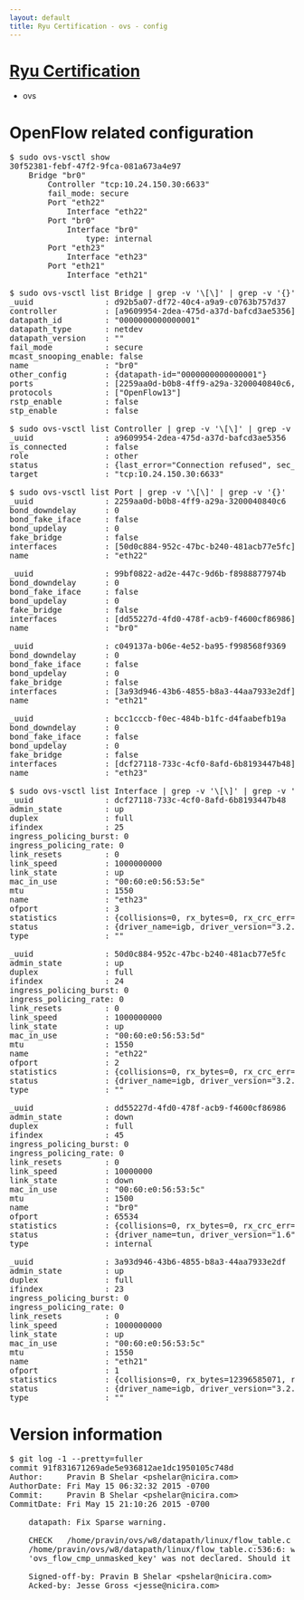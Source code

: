 ```yaml
---
layout: default
title: Ryu Certification - ovs - config
---
```

# [Ryu Certification](http://osrg.github.io/ryu/certification.html)
* ovs 

# OpenFlow related configuration
<pre>
$ sudo ovs-vsctl show
30f52381-febf-47f2-9fca-081a673a4e97
    Bridge "br0"
        Controller "tcp:10.24.150.30:6633"
        fail_mode: secure
        Port "eth22"
            Interface "eth22"
        Port "br0"
            Interface "br0"
                type: internal
        Port "eth23"
            Interface "eth23"
        Port "eth21"
            Interface "eth21"

$ sudo ovs-vsctl list Bridge | grep -v '\[\]' | grep -v '{}'
_uuid               : d92b5a07-df72-40c4-a9a9-c0763b757d37
controller          : [a9609954-2dea-475d-a37d-bafcd3ae5356]
datapath_id         : "0000000000000001"
datapath_type       : netdev
datapath_version    : "<built-in>"
fail_mode           : secure
mcast_snooping_enable: false
name                : "br0"
other_config        : {datapath-id="0000000000000001"}
ports               : [2259aa0d-b0b8-4ff9-a29a-3200040840c6, 99bf0822-ad2e-447c-9d6b-f8988877974b, bcc1cccb-f0ec-484b-b1fc-d4faabefb19a, c049137a-b06e-4e52-ba95-f998568f9369]
protocols           : ["OpenFlow13"]
rstp_enable         : false
stp_enable          : false

$ sudo ovs-vsctl list Controller | grep -v '\[\]' | grep -v '{}'
_uuid               : a9609954-2dea-475d-a37d-bafcd3ae5356
is_connected        : false
role                : other
status              : {last_error="Connection refused", sec_since_connect="661", sec_since_disconnect="4", state=BACKOFF}
target              : "tcp:10.24.150.30:6633"

$ sudo ovs-vsctl list Port | grep -v '\[\]' | grep -v '{}'
_uuid               : 2259aa0d-b0b8-4ff9-a29a-3200040840c6
bond_downdelay      : 0
bond_fake_iface     : false
bond_updelay        : 0
fake_bridge         : false
interfaces          : [50d0c884-952c-47bc-b240-481acb77e5fc]
name                : "eth22"

_uuid               : 99bf0822-ad2e-447c-9d6b-f8988877974b
bond_downdelay      : 0
bond_fake_iface     : false
bond_updelay        : 0
fake_bridge         : false
interfaces          : [dd55227d-4fd0-478f-acb9-f4600cf86986]
name                : "br0"

_uuid               : c049137a-b06e-4e52-ba95-f998568f9369
bond_downdelay      : 0
bond_fake_iface     : false
bond_updelay        : 0
fake_bridge         : false
interfaces          : [3a93d946-43b6-4855-b8a3-44aa7933e2df]
name                : "eth21"

_uuid               : bcc1cccb-f0ec-484b-b1fc-d4faabefb19a
bond_downdelay      : 0
bond_fake_iface     : false
bond_updelay        : 0
fake_bridge         : false
interfaces          : [dcf27118-733c-4cf0-8afd-6b8193447b48]
name                : "eth23"

$ sudo ovs-vsctl list Interface | grep -v '\[\]' | grep -v '{}'
_uuid               : dcf27118-733c-4cf0-8afd-6b8193447b48
admin_state         : up
duplex              : full
ifindex             : 25
ingress_policing_burst: 0
ingress_policing_rate: 0
link_resets         : 0
link_speed          : 1000000000
link_state          : up
mac_in_use          : "00:60:e0:56:53:5e"
mtu                 : 1550
name                : "eth23"
ofport              : 3
statistics          : {collisions=0, rx_bytes=0, rx_crc_err=0, rx_dropped=0, rx_errors=0, rx_frame_err=0, rx_over_err=0, rx_packets=0, tx_bytes=836122500, tx_dropped=0, tx_errors=0, tx_packets=557415}
status              : {driver_name=igb, driver_version="3.2.10-k", firmware_version="2.10-9"}
type                : ""

_uuid               : 50d0c884-952c-47bc-b240-481acb77e5fc
admin_state         : up
duplex              : full
ifindex             : 24
ingress_policing_burst: 0
ingress_policing_rate: 0
link_resets         : 0
link_speed          : 1000000000
link_state          : up
mac_in_use          : "00:60:e0:56:53:5d"
mtu                 : 1550
name                : "eth22"
ofport              : 2
statistics          : {collisions=0, rx_bytes=0, rx_crc_err=0, rx_dropped=0, rx_errors=0, rx_frame_err=0, rx_over_err=0, rx_packets=0, tx_bytes=9938231309, tx_dropped=0, tx_errors=0, tx_packets=6628677}
status              : {driver_name=igb, driver_version="3.2.10-k", firmware_version="2.10-9"}
type                : ""

_uuid               : dd55227d-4fd0-478f-acb9-f4600cf86986
admin_state         : down
duplex              : full
ifindex             : 45
ingress_policing_burst: 0
ingress_policing_rate: 0
link_resets         : 0
link_speed          : 10000000
link_state          : down
mac_in_use          : "00:60:e0:56:53:5c"
mtu                 : 1500
name                : "br0"
ofport              : 65534
statistics          : {collisions=0, rx_bytes=0, rx_crc_err=0, rx_dropped=0, rx_errors=0, rx_frame_err=0, rx_over_err=0, rx_packets=0, tx_bytes=0, tx_dropped=0, tx_errors=0, tx_packets=0}
status              : {driver_name=tun, driver_version="1.6", firmware_version="N/A"}
type                : internal

_uuid               : 3a93d946-43b6-4855-b8a3-44aa7933e2df
admin_state         : up
duplex              : full
ifindex             : 23
ingress_policing_burst: 0
ingress_policing_rate: 0
link_resets         : 0
link_speed          : 1000000000
link_state          : up
mac_in_use          : "00:60:e0:56:53:5c"
mtu                 : 1550
name                : "eth21"
ofport              : 1
statistics          : {collisions=0, rx_bytes=12396585071, rx_crc_err=0, rx_dropped=0, rx_errors=0, rx_frame_err=0, rx_over_err=0, rx_packets=8271575, tx_bytes=0, tx_dropped=0, tx_errors=0, tx_packets=0}
status              : {driver_name=igb, driver_version="3.2.10-k", firmware_version="2.10-9"}
type                : ""
</pre>

# Version information
<pre>
$ git log -1 --pretty=fuller
commit 91f831671269ade5e936812ae1dc1950105c748d
Author:     Pravin B Shelar &lt;pshelar@nicira.com&gt;
AuthorDate: Fri May 15 06:32:32 2015 -0700
Commit:     Pravin B Shelar &lt;pshelar@nicira.com&gt;
CommitDate: Fri May 15 21:10:26 2015 -0700

    datapath: Fix Sparse warning.
    
    CHECK   /home/pravin/ovs/w8/datapath/linux/flow_table.c
    /home/pravin/ovs/w8/datapath/linux/flow_table.c:536:6: warning: symbol
    'ovs_flow_cmp_unmasked_key' was not declared. Should it be static?
    
    Signed-off-by: Pravin B Shelar &lt;pshelar@nicira.com&gt;
    Acked-by: Jesse Gross &lt;jesse@nicira.com&gt;
</pre>
